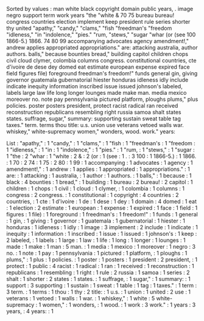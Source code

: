 Sorted by values :
man white black copyright domain public years, . image negro support term work years "the "white & 70 75 bureau bureau! congress countries election implement keep president rule series shorter thy united "apathy," "candy," "clams," "fish "freedman's "freedom "idleness," "in "indolence," "pies." "rum, "stews," "sugar "whar (or (see 100 1866-5.) 1866. 74 80 99 accompanying advocates agency amendment!," andrew applies appropriated appropriations." are: attacking australia, author authors. balls," because bounties bread," building capitol children chops civil cloud clymer, colombia columns congress. constitutional countries, cte d'ivoire de dese dey domed eat estimate european expense expired face field figures file) foreground freedman's freedom!" funds general gin, giving governor guatemala gubernatorial hiester honduras idleness idly include indicate inequity information inscribed issue issued johnson's labeled, labels large law life long longer lounges made make man. media mexico moreover no. note pay pennsylvania pictured platform, ploughs plums," plus policies. poster posters president, protect racist radical ran received reconstruction republicans resembling right russia samoa shalt states states. suffrage, sugar," summary: supporting sustain sweat table tag taxes." term. terms thou title: u.s. union use veterans vetoed walls war. whiskey," white-supremacy women," wonders, wood. work." years: 

List :
"apathy," : 1
"candy," : 1
"clams," : 1
"fish : 1
"freedman's : 1
"freedom : 1
"idleness," : 1
"in : 1
"indolence," : 1
"pies." : 1
"rum, : 1
"stews," : 1
"sugar : 1
"the : 2
"whar : 1
"white : 2
& : 2
(or : 1
(see : 1
. : 3
100 : 1
1866-5.) : 1
1866. : 1
70 : 2
74 : 1
75 : 2
80 : 1
99 : 1
accompanying : 1
advocates : 1
agency : 1
amendment!," : 1
andrew : 1
applies : 1
appropriated : 1
appropriations." : 1
are: : 1
attacking : 1
australia, : 1
author : 1
authors. : 1
balls," : 1
because : 1
black : 4
bounties : 1
bread," : 1
building : 1
bureau : 2
bureau! : 2
capitol : 1
children : 1
chops : 1
civil : 1
cloud : 1
clymer, : 1
colombia : 1
columns : 1
congress : 2
congress. : 1
constitutional : 1
copyright : 4
countries : 2
countries, : 1
cte : 1
d'ivoire : 1
de : 1
dese : 1
dey : 1
domain : 4
domed : 1
eat : 1
election : 2
estimate : 1
european : 1
expense : 1
expired : 1
face : 1
field : 1
figures : 1
file) : 1
foreground : 1
freedman's : 1
freedom!" : 1
funds : 1
general : 1
gin, : 1
giving : 1
governor : 1
guatemala : 1
gubernatorial : 1
hiester : 1
honduras : 1
idleness : 1
idly : 1
image : 3
implement : 2
include : 1
indicate : 1
inequity : 1
information : 1
inscribed : 1
issue : 1
issued : 1
johnson's : 1
keep : 2
labeled, : 1
labels : 1
large : 1
law : 1
life : 1
long : 1
longer : 1
lounges : 1
made : 1
make : 1
man : 5
man. : 1
media : 1
mexico : 1
moreover : 1
negro : 3
no. : 1
note : 1
pay : 1
pennsylvania : 1
pictured : 1
platform, : 1
ploughs : 1
plums," : 1
plus : 1
policies. : 1
poster : 1
posters : 1
president : 2
president, : 1
protect : 1
public : 4
racist : 1
radical : 1
ran : 1
received : 1
reconstruction : 1
republicans : 1
resembling : 1
right : 1
rule : 2
russia : 1
samoa : 1
series : 2
shalt : 1
shorter : 2
states : 1
states. : 1
suffrage, : 1
sugar," : 1
summary: : 1
support : 3
supporting : 1
sustain : 1
sweat : 1
table : 1
tag : 1
taxes." : 1
term : 3
term. : 1
terms : 1
thou : 1
thy : 2
title: : 1
u.s. : 1
union : 1
united : 2
use : 1
veterans : 1
vetoed : 1
walls : 1
war. : 1
whiskey," : 1
white : 5
white-supremacy : 1
women," : 1
wonders, : 1
wood. : 1
work : 3
work." : 1
years : 3
years, : 4
years: : 1
